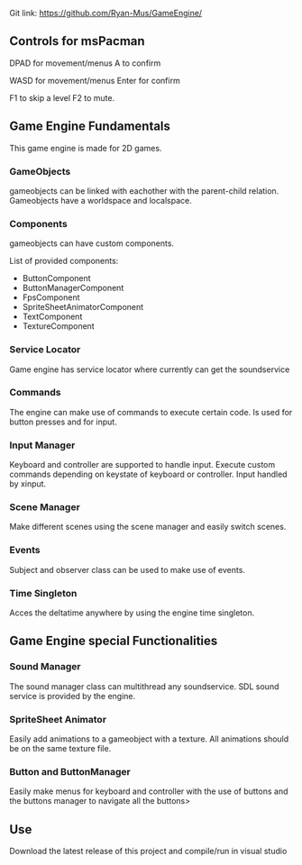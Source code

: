 Git link: https://github.com/Ryan-Mus/GameEngine/

## Controls for msPacman
DPAD for movement/menus
A to confirm

WASD for movement/menus
Enter for confirm

F1 to skip a level 
F2 to mute.

## Game Engine Fundamentals
This game engine is made for 2D games. 
### GameObjects
gameobjects can be linked with eachother with the parent-child relation.
Gameobjects have a worldspace and localspace.
### Components
gameobjects can have custom components.

List of provided components:
  - ButtonComponent
  - ButtonManagerComponent
  - FpsComponent
  - SpriteSheetAnimatorComponent
  - TextComponent
  - TextureComponent

### Service Locator
Game engine has service locator where currently can get the soundservice

### Commands
The engine can make use of commands to execute certain code. Is used for button presses and for input. 

### Input Manager
Keyboard and controller are supported to handle input. Execute custom commands depending on keystate of keyboard or controller. Input handled by xinput.

### Scene Manager
Make different scenes using the scene manager and easily switch scenes.

### Events
Subject and observer class can be used to make use of events.

### Time Singleton
Acces the deltatime anywhere by using the engine time singleton.

## Game Engine special Functionalities
### Sound Manager
The sound manager class can multithread any soundservice.
SDL sound service is provided by the engine.
### SpriteSheet Animator
Easily add animations to a gameobject with a texture. 
All animations should be on the same texture file.
### Button and ButtonManager
Easily make menus for keyboard and controller with the use of buttons and the buttons manager to navigate all the buttons>

## Use
Download the latest release of this project and compile/run in visual studio
